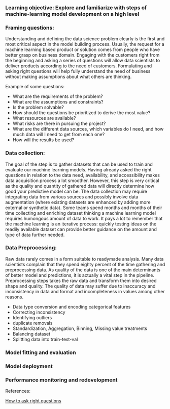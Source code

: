 ### Learning objective: Explore and familiarize with steps of machine-learning model development on a high level  


### Framing questions:

Understanding and defining the data science problem clearly is the first and most critical aspect in the model building process. Usually, the request for a machine learning based product or solution comes from people who have better grasp on business domain. Engaging with the customers right from the beginning and asking a series of questions will allow data scientists to deliver products according to the need of customers. Formulating and asking right questions will help fully understand the need of business without making assumptions about what others are thinking.

Example of some questions:

- What are the requirements of the problem? 
- What are the assumptions and constraints?
- Is the problem solvable?
- How should the questions be prioritized to derive the most value?
- What resources are available? 
- What risks are there in pursuing the project?
- What are the different data sources, which variables do I need, and how much data will I need to get from each one? 
- How will the results be used? 

### Data collection:

The goal of the step is to gather datasets that can be used to train and evaluate our machine learning models. Having already asked the right questions in relation to the data need, availability, and accessibility makes data acquisition process a lot smoother. However, this step is very critical as the quality and quantity of gathered data will directly determine how good your predictive model can be. The data collection may require integrating data from various sources and possibly involve data augmentation (where existing datasets are enhanced by adding more external or synthetic data). Some teams spend months and months of their time collecting and enriching dataset thinking a machine learning model requires humongous amount of data to work. It pays a lot to remember that the machine learning is an iterative process: quickly testing ideas on the readily available dataset can provide better guidance on the amount and type of data further needed.


### Data Preprocessing:

Raw data rarely comes in a form suitable to readymade analysis. Many data scientists complain that they spend eighty percent of the time gathering and preprocessing data. As quality of the data is one of the main determinants of better model and predictions, it is actually a vital step in the pipeline. Preprocessing steps takes the raw data and transform them into desired shape and quality. The quality of data may suffer due to inaccuracy and inconsistency in data and format and incompleteness in values among other reasons.

- Data type conversion and encoding categorical features
- Correcting inconsistency
- Identifying outliers
- duplicate removals
- Standardization, Aggregation, Binning, Missing value treatments
- Balancing dataset
- Splitting data into train-test-val



### Model fitting and evaluation


### Model deployment

### Performance monitoring and redevelopment





References:



[How to ask right questions](https://towardsdatascience.com/how-to-ask-the-right-questions-as-a-data-scientist-913621907411)